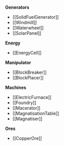 **Generators**
- [[SolidFuelGenerator]]
- [[Windmill]]
- [[Waterwheel]]
- [[SolarPanel]]

**Energy**
- [[EnergyCell]]

**Manipulator**
- [[BlockBreaker]]
- [[BlockPlacer]]

**Machines**
- [[ElectricFurnace]]
- [[Foundry]]
- [[Macerator]]
- [[MagnatisationTable]]
- [[Magnatiser]]

**Ores**
- [[CopperOre]]